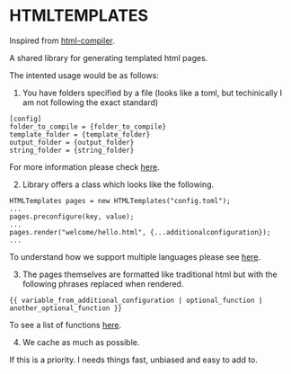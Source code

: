 # HTMLTEMPLATES

Inspired from [html-compiler](https://github.com/mehranghamaty/html-compiler). 

A shared library for generating templated html pages.

The intented usage would be as follows:

1. You have folders specified by a file (looks like a toml, but techinically I am not following the exact standard)
```
[config]
folder_to_compile = {folder_to_compile}
template_folder = {template_folder}
output_folder = {output_folder}
string_folder = {string_folder}
```

For more information please check [here](Documentation/tgml.md).

2. Library offers a class which looks like the following.
```
HTMLTemplates pages = new HTMLTemplates("config.toml");
...
pages.preconfigure(key, value);
...
pages.render("welcome/hello.html", {...additionalconfiguration});
...
```

To understand how we support multiple languages please see [here](Documentation/SupportedLanguages.md).

3. The pages themselves are formatted like traditional html but with the following phrases replaced when rendered.

```
{{ variable_from_additional_configuration | optional_function | another_optional_function }}
```

To see a list of functions [here](Documentation/OptionalFunctions.md).


4. We cache as much as possible. 

If this is a priority. I needs things fast, unbiased and easy to add to. 